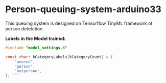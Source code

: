# Person-queuing-system-arduino33
This queuing system is designed on Tensorflow TinyML framework of person detetction

**Labels in the Model trained:**

``` C
#include "model_settings.h"

const char* kCategoryLabels[kCategoryCount] = {
    "unused",
    "person",
    "notperson",
}; ```
